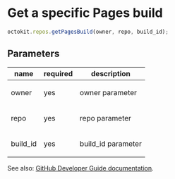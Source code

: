 # Get a specific Pages build

```js
octokit.repos.getPagesBuild(owner, repo, build_id);
```

## Parameters

<table>
  <thead>
    <tr>
      <th>name</th>
      <th>required</th>
      <th>description</th>
    </tr>
  </thead>
  <tbody>
    <tr><td>owner</td><td>yes</td><td>

owner parameter

</td></tr>
<tr><td>repo</td><td>yes</td><td>

repo parameter

</td></tr>
<tr><td>build_id</td><td>yes</td><td>

build_id parameter

</td></tr>
  </tbody>
</table>

See also: [GitHub Developer Guide documentation](endpoint.documentationUrl).
